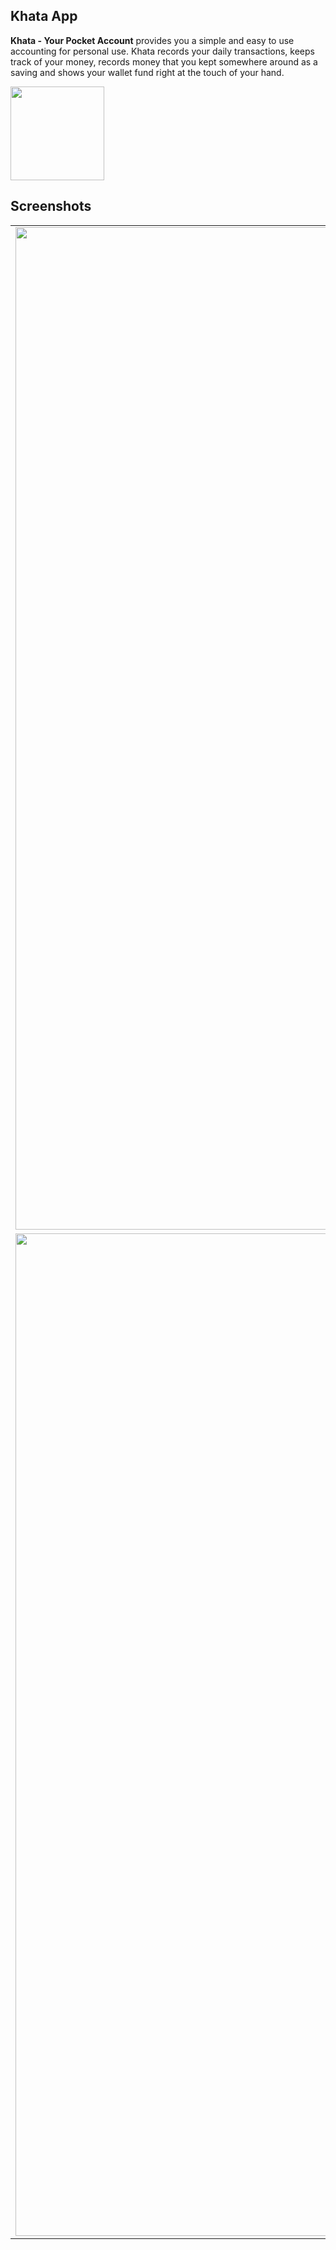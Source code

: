 ## Khata App

<b>Khata - Your Pocket Account</b> provides you a simple and easy to use accounting for personal use. Khata records your daily transactions, keeps track of your money, records money that you kept somewhere around as a saving and shows your wallet fund right at the touch of your hand.

[<img src="https://github.com/l3lackcurtains/KhataApp/raw/master/docs/images/google-play-badge.png" style="width: 150px; "/>](https://play.google.com/store/apps/details?id=com.crumet.khataapp)

## Screenshots

|                                                                                                             |                                                                                                             |                                                                                                             |
| :---------------------------------------------------------------------------------------------------------: | :---------------------------------------------------------------------------------------------------------: | :---------------------------------------------------------------------------------------------------------: |
| <img width="1604" src="https://github.com/l3lackcurtains/KhataApp/raw/master/docs/images/Screenshot_1.png"> | <img width="1604" src="https://github.com/l3lackcurtains/KhataApp/raw/master/docs/images/Screenshot_2.png"> | <img width="1604" src="https://github.com/l3lackcurtains/KhataApp/raw/master/docs/images/Screenshot_3.png"> |
| <img width="1604" src="https://github.com/l3lackcurtains/KhataApp/raw/master/docs/images/Screenshot_4.png"> | <img width="1604" src="https://github.com/l3lackcurtains/KhataApp/raw/master/docs/images/Screenshot_5.png"> |                                                                                                             |
